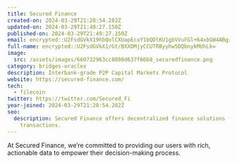 ```yaml
---
title: Secured Finance
created-on: 2024-03-29T21:28:54.282Z
updated-on: 2024-03-29T21:49:27.150Z
published-on: 2024-03-29T21:49:27.150Z
email: encrypted::U2FsdGVkX19hbQolCXUapEcxY1bQDlKU1gbVVuFGl+64xbGW4ABgzBDtKKsXAnLO
full-name: encrypted::U2FsdGVkX1/Gt/BXXDMjyCCUTRByyhw5DQbnykMUhLk=
image:
  src: /assets/images/660732963cc8098d637f66b8_securedfinance.png
category: bridges-oracles
description: Interbank-grade P2P Capital Markets Protocol
website: https://secured-finance.com/
tech:
  - filecoin
twitter: https://twitter.com/Secured_Fi
year-joined: 2024-03-29T21:28:54.282Z
seo:
  description: Secured Finance offers decentralized finance solutions for secure
    transactions.
---
```


At Secured Finance, we’re committed to providing our users with rich, actionable data to empower their decision-making process.
